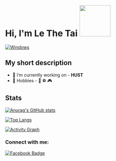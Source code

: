 # Hi, I'm Le The Tai <img src="https://media.giphy.com/media/2m1WUiwkhg0zVFlw7d/giphy.gif" width="100px">
[![Windows](https://img.shields.io/badge/Windows-11-4e9eee?style=flat-square&logo=windows&logoColor=white)](https://www.microsoft.com/windows/windows-11)

## My short description
- 🔭 I’m currently working on - <strong>HUST</strong>
- :muscle: Hobbies - :musical_note: :soccer: :video_game:

## Stats

[![Anurag's GitHub stats](https://github-readme-stats-qhy040404.vercel.app/api?username=lethetai2605&count_private=true&include_all_commits=true&show_icons=true&theme=dark)](https://github.com/lethetai2605)

[![Top Langs](https://github-readme-stats-qhy040404.vercel.app/api/top-langs/?username=lethetai2605&layout=compact&theme=dark&card_width=448&langs_count=10&exclude_repo=unlock-music)](https://github.com/lethetai2605)

[![Activity Graph](https://activity-graph.herokuapp.com/graph?username=lethetai2605&theme=react-dark)](https://github.com/lethetai2605)

### Connect with me:
[![Facebook Badge](https://img.shields.io/badge/Facebook-1877F2?style=for-the-badge&logo=facebook&logoColor=white)](https://www.fb.com/lethetai2605/)

